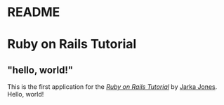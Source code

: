 # README

# Ruby on Rails Tutorial

## "hello, world!"

This is the first application for the
[*Ruby on Rails Tutorial*](http://www.railstutorial.org/)
by [Jarka Jones](http://web.jarkajones.cz/). Hello, world!